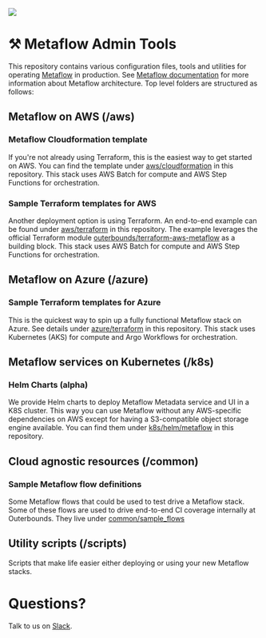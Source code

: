 [![](https://img.shields.io/badge/slack-@outerbounds-purple.svg?logo=slack )](http://slack.outerbounds.co/)

# ⚒️ Metaflow Admin Tools

This repository contains various configuration files, tools and utilities for operating [Metaflow](https://github.com/Netflix/metaflow) in production. See [Metaflow documentation](https://docs.metaflow.org) for more information about Metaflow architecture. Top level folders are structured as follows:

## Metaflow on AWS (/aws)
### Metaflow Cloudformation template
If you're not already using Terraform, this is the easiest way to get started on AWS. You can find the template under [aws/cloudformation](./aws/cloudformation) in this repository.
This stack uses AWS Batch for compute and AWS Step Functions for orchestration.

### Sample Terraform templates for AWS
Another deployment option is using Terraform. An end-to-end example can be found under [aws/terraform](./aws/terraform) in this repository. The example leverages the official Terraform module [outerbounds/terraform-aws-metaflow](https://registry.terraform.io/modules/outerbounds/metaflow/aws/latest) as a building block.
This stack uses AWS Batch for compute and AWS Step Functions for orchestration.

## Metaflow on Azure (/azure)
### Sample Terraform templates for Azure
This is the quickest way to spin up a fully functional Metaflow stack on Azure. See details under [azure/terraform](./azure/terraform) in this repository.
This stack uses Kubernetes (AKS) for compute and Argo Workflows for orchestration.

## Metaflow services on Kubernetes (/k8s)
### Helm Charts (alpha)
We provide Helm charts to deploy Metaflow Metadata service and UI in a K8S cluster. This way you can use Metaflow without any AWS-specific dependencies on AWS except for having a S3-compatible object storage engine available. You can find them under [k8s/helm/metaflow](./k8s/helm/metaflow) in this repository.

## Cloud agnostic resources (/common)
### Sample Metaflow flow definitions
Some Metaflow flows that could be used to test drive a Metaflow stack. Some of these flows
are used to drive end-to-end CI coverage internally at Outerbounds.  They live under [common/sample_flows](./common/sample_flows)

## Utility scripts (/scripts)
Scripts that make life easier either deploying or using your new Metaflow stacks.

# Questions?
Talk to us on [Slack](http://http://slack.outerbounds.co/).
